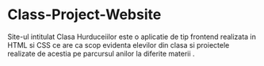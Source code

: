 # Class-Project-Website
Site-ul intitulat Clasa Hurduceiilor este o aplicatie de tip frontend realizata in HTML si CSS ce are ca scop evidenta elevilor din clasa si proiectele realizate de acestia pe parcursul anilor la diferite materii .

